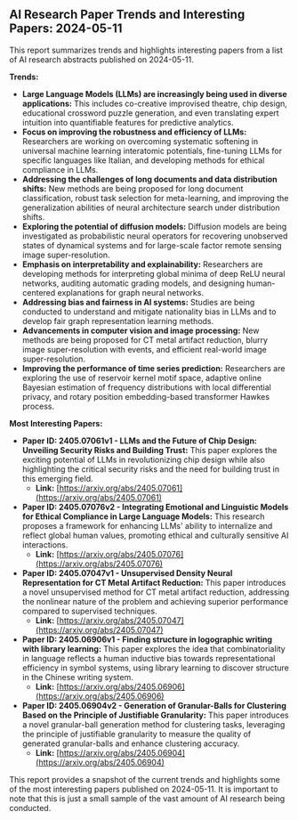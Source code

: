 ## AI Research Paper Trends and Interesting Papers: 2024-05-11

This report summarizes trends and highlights interesting papers from a list of AI research abstracts published on 2024-05-11.

**Trends:**

* **Large Language Models (LLMs) are increasingly being used in diverse applications:** This includes co-creative improvised theatre, chip design, educational crossword puzzle generation, and even translating expert intuition into quantifiable features for predictive analytics.
* **Focus on improving the robustness and efficiency of LLMs:** Researchers are working on overcoming systematic softening in universal machine learning interatomic potentials, fine-tuning LLMs for specific languages like Italian, and developing methods for ethical compliance in LLMs.
* **Addressing the challenges of long documents and data distribution shifts:** New methods are being proposed for long document classification, robust task selection for meta-learning, and improving the generalization abilities of neural architecture search under distribution shifts.
* **Exploring the potential of diffusion models:** Diffusion models are being investigated as probabilistic neural operators for recovering unobserved states of dynamical systems and for large-scale factor remote sensing image super-resolution.
* **Emphasis on interpretability and explainability:** Researchers are developing methods for interpreting global minima of deep ReLU neural networks, auditing automatic grading models, and designing human-centered explanations for graph neural networks.
* **Addressing bias and fairness in AI systems:** Studies are being conducted to understand and mitigate nationality bias in LLMs and to develop fair graph representation learning methods.
* **Advancements in computer vision and image processing:** New methods are being proposed for CT metal artifact reduction, blurry image super-resolution with events, and efficient real-world image super-resolution.
* **Improving the performance of time series prediction:** Researchers are exploring the use of reservoir kernel motif space, adaptive online Bayesian estimation of frequency distributions with local differential privacy, and rotary position embedding-based transformer Hawkes process.

**Most Interesting Papers:**

* **Paper ID: 2405.07061v1 - LLMs and the Future of Chip Design: Unveiling Security Risks and Building Trust:** This paper explores the exciting potential of LLMs in revolutionizing chip design while also highlighting the critical security risks and the need for building trust in this emerging field.
    * **Link:** [https://arxiv.org/abs/2405.07061](https://arxiv.org/abs/2405.07061)
* **Paper ID: 2405.07076v2 - Integrating Emotional and Linguistic Models for Ethical Compliance in Large Language Models:** This research proposes a framework for enhancing LLMs' ability to internalize and reflect global human values, promoting ethical and culturally sensitive AI interactions.
    * **Link:** [https://arxiv.org/abs/2405.07076](https://arxiv.org/abs/2405.07076)
* **Paper ID: 2405.07047v1 - Unsupervised Density Neural Representation for CT Metal Artifact Reduction:** This paper introduces a novel unsupervised method for CT metal artifact reduction, addressing the nonlinear nature of the problem and achieving superior performance compared to supervised techniques.
    * **Link:** [https://arxiv.org/abs/2405.07047](https://arxiv.org/abs/2405.07047)
* **Paper ID: 2405.06906v1 - Finding structure in logographic writing with library learning:** This paper explores the idea that combinatoriality in language reflects a human inductive bias towards representational efficiency in symbol systems, using library learning to discover structure in the Chinese writing system.
    * **Link:** [https://arxiv.org/abs/2405.06906](https://arxiv.org/abs/2405.06906)
* **Paper ID: 2405.06904v2 - Generation of Granular-Balls for Clustering Based on the Principle of Justifiable Granularity:** This paper introduces a novel granular-ball generation method for clustering tasks, leveraging the principle of justifiable granularity to measure the quality of generated granular-balls and enhance clustering accuracy.
    * **Link:** [https://arxiv.org/abs/2405.06904](https://arxiv.org/abs/2405.06904)

This report provides a snapshot of the current trends and highlights some of the most interesting papers published on 2024-05-11. It is important to note that this is just a small sample of the vast amount of AI research being conducted. 
